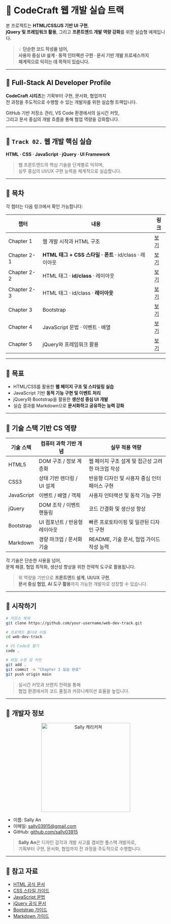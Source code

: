 # 🚀 CodeCraft 웹 개발 실습 트랙

본 프로젝트는 **HTML/CSS/JS 기반 UI 구현**,  
**jQuery 및 프레임워크 활용**, 그리고 **프론트엔드 개발 역량 강화**를 위한 실습형 예제입니다.

> 💡 **단순한 코드 작성을 넘어,  
> 사용자 중심 UI 설계 · 동적 인터랙션 구현 · 문서 기반 개발 프로세스까지  
> 체계적으로 익히는 데 목적이 있습니다.**

---

## 📌 Full-Stack AI Developer Profile

**CodeCraft 시리즈**는 기획부터 구현, 문서화, 협업까지  
전 과정을 주도적으로 수행할 수 있는 개발자를 위한 실습형 트랙입니다.

GitHub 기반 저장소 관리, VS Code 환경에서의 실시간 커밋,  
그리고 문서 중심의 개발 흐름을 통해 협업 역량을 강화합니다.

---

## 📌 `Track 02.` 웹 개발 핵심 실습  
**HTML · CSS · JavaScript · jQuery · UI Framework**

> 웹 프론트엔드의 핵심 기술을 단계별로 익히며,  
> 실무 중심의 UI/UX 구현 능력을 체계적으로 실습합니다.

---

## 📌 목차  
각 챕터는 다음 링크에서 확인 가능합니다:

| 챕터 | 내용 | 링크 |
|------|------|------|
| Chapter 1 | 웹 개발 시작과 HTML 구조 | [보기](https://sally03915.github.io/stackventure_250825/002_html+css+js/marp002_1_html) |
| Chapter 2-1 | **HTML 태그 + CSS 스타일 · 폰트** · id/class · 레이아웃 | [보기](https://sally03915.github.io/stackventure_250825/002_html+css+js/marp002_2_tag+css) |
| Chapter 2-2 | HTML 태그 · **id/class** · 레이아웃 | [보기](https://sally03915.github.io/stackventure_250825/002_html+css+js/marp002_3_id_vs_class) |
| Chapter 2-3 | HTML 태그 · id/class · **레이아웃** | [보기](https://sally03915.github.io/stackventure_250825/002_html+css+js/marp002_4_layout) |
| Chapter 3 |  Bootstrap | [보기](https://sally03915.github.io/stackventure_250825/002_html+css+js/marp002_5_bootstrap) | 
| Chapter 4 | JavaScript 문법 · 이벤트 · 배열 | [보기](https://sally03915.github.io/stackventure_250825/002_html+css+js/marp002_4_js_event_array) |
| Chapter 5 | jQuery와 프레임워크 활용 | [보기](https://sally03915.github.io/stackventure_250825/002_html+css+js/marp002_5_jquery_framework) |

---

## 📌 목표  
- HTML/CSS를 활용한 **웹 페이지 구조 및 스타일링 실습**  
- JavaScript 기반 **동적 기능 구현 및 이벤트 처리**  
- jQuery와 Bootstrap을 활용한 **생산성 중심 UI 개발**  
- 실습 결과를 Markdown으로 **문서화하고 공유하는 능력 강화**

---

## 📌 기술 스택 기반 CS 역량

| 기술 스택     | 컴퓨터 과학 기반 개념       | 실무 적용 역량 |
|---------------|-----------------------------|----------------|
| HTML5         | DOM 구조 / 정보 계층화      | 웹 페이지 구조 설계 및 접근성 고려한 마크업 작성 |
| CSS3          | 상태 기반 렌더링 / UI 설계  | 반응형 디자인 및 사용자 중심 인터페이스 구현 |
| JavaScript    | 이벤트 / 배열 / 객체        | 사용자 인터랙션 및 동적 기능 구현 |
| jQuery        | DOM 조작 / 이벤트 핸들링    | 코드 간결화 및 생산성 향상 |
| Bootstrap     | UI 컴포넌트 / 반응형 레이아웃 | 빠른 프로토타이핑 및 일관된 디자인 구현 |
| Markdown      | 경량 마크업 / 문서화 기술   | README, 기술 문서, 협업 가이드 작성 능력 |

각 기술은 단순한 사용을 넘어,  
문제 해결, 협업 최적화, 생산성 향상을 위한 전략적 도구로 활용됩니다.

> 위 역량을 기반으로 **프론트엔드 설계**, **UI/UX 구현**,  
> **문서 중심 협업**, **AI 도구 활용**까지 가능한 개발자로 성장할 수 있습니다.

---

## 📌 시작하기

```bash
# 저장소 복제
git clone https://github.com/your-username/web-dev-track.git

# 프로젝트 폴더로 이동
cd web-dev-track

# VS Code로 열기
code .
```

```bash
# 파일 수정 및 커밋
git add .
git commit -m "Chapter 1 실습 완료"
git push origin main
```

> 실시간 커밋과 브랜치 전략을 통해  
> 협업 환경에서의 코드 품질과 커뮤니케이션 효율을 높입니다.

---

## 📌 개발자 정보

<div align="center">
  <img src="./images/sally_web.png" alt="Sally 캐리커쳐" width="280"/>
</div>

- 이름: Sally An  
- 이메일: sally03915@gmail.com  
- GitHub: [github.com/sally03915](https://github.com/sally03915)  

> **Sally An**은 디자인 감각과 개발 사고를 겸비한 풀스택 개발자로,  
> 기획부터 구현, 문서화, 협업까지 전 과정을 주도적으로 수행합니다.

---

## 📌 참고 자료

- [HTML 공식 문서](https://developer.mozilla.org/ko/docs/Web/HTML)  
- [CSS 스타일 가이드](https://developer.mozilla.org/ko/docs/Web/CSS)  
- [JavaScript 문법](https://developer.mozilla.org/ko/docs/Web/JavaScript)  
- [jQuery 공식 문서](https://api.jquery.com/)  
- [Bootstrap 가이드](https://getbootstrap.com/docs/)  
- [Markdown 가이드](https://www.markdownguide.org/basic-syntax/)


